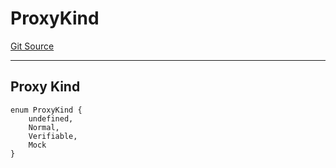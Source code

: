 # ProxyKind
[Git Source](https://github.com/metacontract/mc/blob/main/src/devkit/core/Proxy.sol)

---------------
Proxy Kind
-----------------


```solidity
enum ProxyKind {
    undefined,
    Normal,
    Verifiable,
    Mock
}
```

